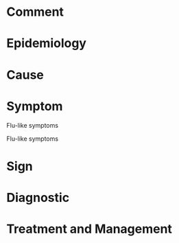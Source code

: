 # Comment

# Epidemiology

# Cause

# Symptom

Flu-like symptoms

Flu-like symptoms

# Sign

# Diagnostic

# Treatment and Management
